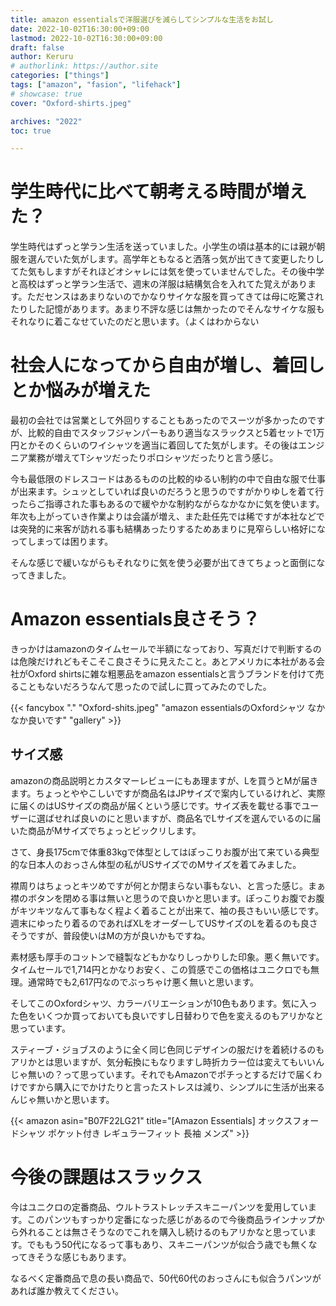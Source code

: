 ```yaml
---
title: amazon essentialsで洋服選びを減らしてシンプルな生活をお試し
date: 2022-10-02T16:30:00+09:00
lastmod: 2022-10-02T16:30:00+09:00
draft: false
author: Keruru
# authorlink: https://author.site
categories: ["things"]
tags: ["amazon", "fasion", "lifehack"]
# showcase: true
cover: "Oxford-shirts.jpeg"

archives: "2022"
toc: true

---
```


# 学生時代に比べて朝考える時間が増えた？

学生時代はずっと学ラン生活を送っていました。小学生の頃は基本的には親が朝服を選んでいた気がします。高学年ともなると洒落っ気が出てきて変更したりしてた気もしますがそれほどオシャレには気を使っていませんでした。その後中学と高校はずっと学ラン生活で、週末の洋服は結構気合を入れてた覚えがあります。ただセンスはあまりないのでかなりサイケな服を買ってきては母に吃驚されたりした記憶があります。あまり不評な感じは無かったのでそんなサイケな服もそれなりに着こなせていたのだと思います。（よくはわからない

# 社会人になってから自由が増し、着回しとか悩みが増えた

最初の会社では営業として外回りすることもあったのでスーツが多かったのですが、比較的自由でスタッフジャンパーもあり適当なスラックスと5着セットで1万円とかそのくらいのワイシャツを適当に着回してた気がします。その後はエンジニア業務が増えてTシャツだったりポロシャツだったりと言う感じ。

今も最低限のドレスコードはあるものの比較的ゆるい制約の中で自由な服で仕事が出来ます。シュッとしていれば良いのだろうと思うのですがかりゆしを着て行ったらご指導された事もあるので緩やかな制約ながらなかなかに気を使います。年次も上がっていき作業よりは会議が増え、また赴任先では稀ですが本社などでは突発的に来客が訪れる事も結構あったりするためあまりに見窄らしい格好になってしまっては困ります。

そんな感じで緩いながらもそれなりに気を使う必要が出てきてちょっと面倒になってきました。

# Amazon essentials良さそう？

きっかけはamazonのタイムセールで半額になっており、写真だけで判断するのは危険だけれどもそこそこ良さそうに見えたこと。あとアメリカに本社がある会社がOxford shirtsに雑な粗悪品をamazon essentialsと言うブランドを付けて売ることもないだろうなんて思ったので試しに買ってみたのでした。

{{< fancybox "." "Oxford-shits.jpeg" "amazon essentialsのOxfordシャツ なかなか良いです" "gallery" >}}

## サイズ感

amazonの商品説明とカスタマーレビューにもあ理ますが、Lを買うとMが届きます。ちょっとややこしいですが商品名はJPサイズで案内しているけれど、実際に届くのはUSサイズの商品が届くという感じです。サイズ表を載せる事でユーザーに選ばせれば良いのにと思いますが、商品名でLサイズを選んでいるのに届いた商品がMサイズでちょっとビックリします。

さて、身長175cmで体重83kgで体型としてはぽっこりお腹が出て来ている典型的な日本人のおっさん体型の私がUSサイズでのMサイズを着てみました。

襟周りはちょっとキツめですが何とか閉まらない事もない、と言った感じ。まぁ襟のボタンを閉める事は無いと思うので良いかと思います。ぽっこりお腹でお腹がキツキツなんて事もなく程よく着ることが出来て、袖の長さもいい感じです。週末にゆったり着るのであればXLをオーダーしてUSサイズのLを着るのも良さそうですが、普段使いはMの方が良いかもですね。

素材感も厚手のコットンで縫製などもかなりしっかりした印象。悪く無いです。タイムセールで1,714円とかなりお安く、この質感でこの価格はユニクロでも無理。通常時でも2,617円なのでぶっちゃけ悪く無いと思います。

そしてこのOxfordシャツ、カラーバリエーションが10色もあります。気に入った色をいくつか買っておいても良いですし日替わりで色を変えるのもアリかなと思っています。

スティーブ・ジョブスのように全く同じ色同じデザインの服だけを着続けるのもアリかとは思いますが、気分転換にもなりますし時折カラー位は変えてもいいんじゃ無いの？って思っています。それでもAmazonでポチっとするだけで届くわけですから購入にでかけたりと言ったストレスは減り、シンプルに生活が出来るんじゃ無いかと思います。

{{< amazon asin="B07F22LG21" title="[Amazon Essentials] オックスフォードシャツ ポケット付き レギュラーフィット 長袖 メンズ" >}}

# 今後の課題はスラックス

今はユニクロの定番商品、ウルトラストレッチスキニーパンツを愛用しています。このパンツもすっかり定番になった感じがあるので今後商品ラインナップから外れることは無さそうなのでこれを購入し続けるのもアリかなと思っています。でももう50代になるって事もあり、スキニーパンツが似合う歳でも無くなってきそうな感じもあります。

なるべく定番商品で息の長い商品で、50代60代のおっさんにも似合うパンツがあれば誰か教えてください。
